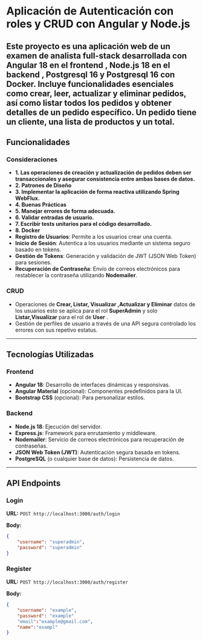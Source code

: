 # Aplicación de Autenticación con roles y CRUD con Angular y Node.js

Este proyecto es una aplicación web de un examen de analista full-stack desarrollada con **Angular 18** en el frontend , **Node.js 18** en el backend , **Postgresql 16** y **Postgresql 16** con **Docker**. Incluye funcionalidades esenciales como  crear, leer, actualizar y eliminar pedidos, así como listar todos los
 pedidos y obtener detalles de un pedido específico. Un pedido tiene un cliente, una lista de
 productos y un total. 
---

## Funcionalidades

### Consideraciones
- **1. Las operaciones de creación y actualización de pedidos deben ser transaccionales y asegurar consistencia entre ambas bases de datos.**
- **2. Patrones de Diseño**
- **3. Implementar la aplicación de forma reactiva utilizando Spring WebFlux.**
- **4. Buenas Prácticas**
- **5. Manejar errores de forma adecuada.**
- **6. Validar entradas de usuario.**
- **7. Escribir tests unitarios para el código desarrollado.**
- **8. Docker**
- **Registro de Usuarios**: Permite a los usuarios crear una cuenta.
- **Inicio de Sesión**: Autentica a los usuarios mediante un sistema seguro basado en tokens.
- **Gestión de Tokens**: Generación y validación de JWT (JSON Web Token) para sesiones.
- **Recuperación de Contraseña**: Envío de correos electrónicos para restablecer la contraseña utilizando **Nodemailer**.

### CRUD
- Operaciones de **Crear, Listar, Visualizar ,Actualizar y Eliminar** datos de los usuarios esto se aplica para el rol **SuperAdmin** y solo **Listar,Visualizar** para el rol de **User** .
- Gestión de perfiles de usuario a través de una API segura controlado los errores con sus repetivo estatus.

---

## Tecnologías Utilizadas

### Frontend
- **Angular 18**: Desarrollo de interfaces dinámicas y responsivas.
- **Angular Material** (opcional): Componentes predefinidos para la UI.
- **Bootstrap CSS** (opcional): Para personalizar estilos.

### Backend
- **Node.js 18**: Ejecución del servidor.
- **Express.js**: Framework para enrutamiento y middleware.
- **Nodemailer**: Servicio de correos electrónicos para recuperación de contraseñas.
- **JSON Web Token (JWT)**: Autenticación segura basada en tokens.
- **PostgreSQL** (o cualquier base de datos): Persistencia de datos.

---

## API Endpoints

### Login

**URL:** `POST http://localhost:3000/auth/login`

**Body:**
```json
{
    "username": "superadmin",
    "password": "superadmin"
}
```

### Register

**URL:** `POST http://localhost:3000/auth/register`

**Body:**
```json
{
    "username": "example",
    "password": "example"
    "email":"example@gmail.com",
    "name":"exampl"
}
```
